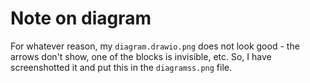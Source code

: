 # Note on diagram

For whatever reason, my `diagram.drawio.png` does not look good - the arrows don't show, one of the blocks is invisible, etc. So, I have screenshotted it and put this in the `diagramss.png` file.